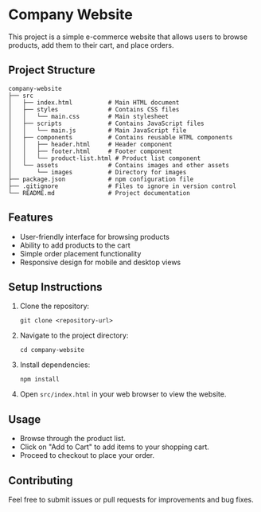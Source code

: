 # Company Website

This project is a simple e-commerce website that allows users to browse products, add them to their cart, and place orders.

## Project Structure

```
company-website
├── src
│   ├── index.html          # Main HTML document
│   ├── styles              # Contains CSS files
│   │   └── main.css        # Main stylesheet
│   ├── scripts             # Contains JavaScript files
│   │   └── main.js         # Main JavaScript file
│   ├── components          # Contains reusable HTML components
│   │   ├── header.html     # Header component
│   │   ├── footer.html     # Footer component
│   │   └── product-list.html # Product list component
│   └── assets              # Contains images and other assets
│       └── images          # Directory for images
├── package.json            # npm configuration file
├── .gitignore              # Files to ignore in version control
└── README.md               # Project documentation
```

## Features

- User-friendly interface for browsing products
- Ability to add products to the cart
- Simple order placement functionality
- Responsive design for mobile and desktop views

## Setup Instructions

1. Clone the repository:
   ```
   git clone <repository-url>
   ```
2. Navigate to the project directory:
   ```
   cd company-website
   ```
3. Install dependencies:
   ```
   npm install
   ```
4. Open `src/index.html` in your web browser to view the website.

## Usage

- Browse through the product list.
- Click on "Add to Cart" to add items to your shopping cart.
- Proceed to checkout to place your order.

## Contributing

Feel free to submit issues or pull requests for improvements and bug fixes.